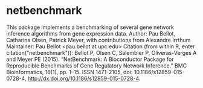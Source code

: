 # netbenchmark
This package implements a benchmarking of several gene network inference algorithms from gene expression data.  Author: Pau Bellot, Catharina Olsen, Patrick Meyer, with contributions from Alexandre Irrthum  Maintainer: Pau Bellot &lt;pau.bellot at upc.edu>  Citation (from within R, enter citation("netbenchmark")):  Bellot P, Olsen C, Salembier P, Oliveras-Verges A and Meyer PE (2015). “NetBenchmark: A Bioconductor Package for Reproducible Benchmarks of Gene Regulatory Network Inference.” BMC Bioinformatics, 16(1), pp. 1–15. ISSN 1471-2105, doi: 10.1186/s12859-015-0728-4, http://dx.doi.org/10.1186/s12859-015-0728-4.

